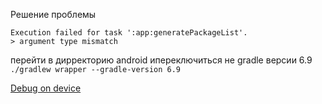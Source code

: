 Решение проблемы 
```
Execution failed for task ':app:generatePackageList'.
> argument type mismatch
```
перейти в дирректорию android ипереключиться не gradle версии 6.9
```./gradlew wrapper --gradle-version 6.9```


[Debug on device](https://reactnative.dev/docs/running-on-device)
